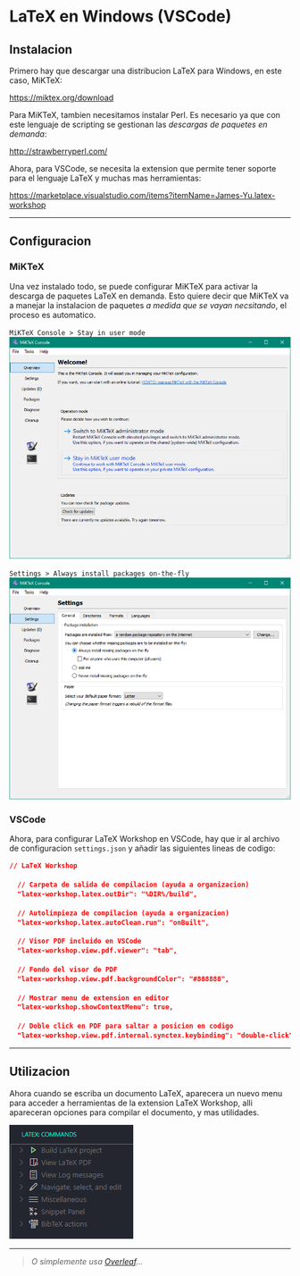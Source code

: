 # LaTeX en Windows (VSCode)

## Instalacion

Primero hay que descargar una distribucion LaTeX para Windows, en este caso, MiKTeX:

<https://miktex.org/download>

Para MiKTeX, tambien necesitamos instalar Perl. Es necesario ya que con este lenguaje de scripting se gestionan las *descargas de paquetes en demanda*:

<http://strawberryperl.com/>

Ahora, para VSCode, se necesita la extension que permite tener soporte para el lenguaje LaTeX y muchas mas herramientas:

<https://marketplace.visualstudio.com/items?itemName=James-Yu.latex-workshop>

---

## Configuracion

### MiKTeX

Una vez instalado todo, se puede configurar MiKTeX para activar la descarga de paquetes LaTeX en demanda. Esto quiere decir que MiKTeX va a manejar la instalacion de paquetes *a medida que se vayan necsitando*, el proceso es automatico.

`MiKTeX Console > Stay in user mode`
![1](./sources/1.png)

`Settings > Always install packages on-the-fly`
![2](./sources/2.png)

### VSCode

Ahora, para configurar LaTeX Workshop en VSCode, hay que ir al archivo de configuracion `settings.json` y añadir las siguientes lineas de codigo:

```json
// LaTeX Workshop

  // Carpeta de salida de compilacion (ayuda a organizacion)
  "latex-workshop.latex.outDir": "%DIR%/build",

  // Autolimpieza de compilacion (ayuda a organizacion)
  "latex-workshop.latex.autoClean.run": "onBuilt",

  // Visor PDF incluido en VSCode
  "latex-workshop.view.pdf.viewer": "tab",

  // Fondo del visor de PDF
  "latex-workshop.view.pdf.backgroundColor": "#888888",

  // Mostrar menu de extension en editor
  "latex-workshop.showContextMenu": true,

  // Doble click en PDF para saltar a posicion en codigo
  "latex-workshop.view.pdf.internal.synctex.keybinding": "double-click",
```

---

## Utilizacion

Ahora cuando se escriba un documento LaTeX, aparecera un nuevo menu para acceder a herramientas de la extension LaTeX Workshop, alli apareceran opciones para compilar el documento, y mas utilidades.

![3](./sources/3.png)

---

> *O simplemente usa [Overleaf](https://es.overleaf.com)...*
